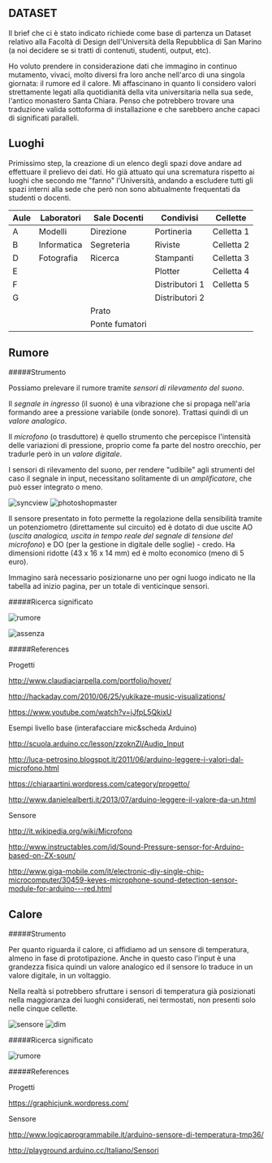 ## DATASET

Il brief che ci è stato indicato richiede come base di partenza un Dataset relativo alla Facoltà di Design dell'Università della Repubblica di San Marino (a noi decidere se si tratti di contenuti, studenti, output, etc).

Ho voluto prendere in considerazione dati che immagino in continuo mutamento, vivaci, molto diversi fra loro anche nell'arco di una singola giornata: il rumore ed il calore. Mi affascinano in quanto li considero valori strettamente legati alla quotidianità della vita universitaria nella sua sede, l'antico monastero Santa Chiara. Penso che potrebbero trovare una traduzione valida sottoforma di installazione e che sarebbero anche capaci di significati paralleli.

## Luoghi

Primissimo step, la creazione di un elenco degli spazi dove andare ad effettuare il prelievo dei dati. Ho già attuato qui una scrematura rispetto ai luoghi che secondo me "fanno" l'Università, andando a escludere tutti gli spazi interni alla sede che però non sono abitualmente frequentati da studenti o docenti.

Aule | Laboratori | Sale Docenti | Condivisi | Cellette
---------- | ----------- | ----------- | ----------- | -----------
A | Modelli | Direzione | Portineria | Celletta 1 
B | Informatica | Segreteria | Riviste | Celletta 2
D | Fotografia | Ricerca | Stampanti | Celletta 3
E |    |   | Plotter | Celletta 4
F |   |   | Distributori 1 | Celletta 5
G |   |   | Distributori 2 |  
  |   |   | Prato |  
  |   |   | Ponte fumatori | 

## Rumore

#####Strumento

Possiamo prelevare il rumore tramite _sensori di rilevamento del suono_. 

Il _segnale in ingresso_ (il suono) è una vibrazione che si propaga nell'aria formando aree a pressione variabile (onde sonore). Trattasi quindi di un _valore analogico_. 

Il _microfono_ (o trasduttore) è quello strumento che percepisce l'intensità delle variazioni di pressione, proprio come fa parte del nostro orecchio, per tradurle però in un _valore digitale_. 

I sensori di rilevamento del suono, per rendere "udibile" agli strumenti del caso il segnale in input, necessitano solitamente di un _amplificatore_, che può esser integrato o meno.

![syncview](http://i.imgur.com/OIBm5vt.jpg?1)
![photoshopmaster](http://i.imgur.com/GuZEYaE.jpg?1)

Il sensore presentato in foto permette la regolazione della sensibilità tramite un potenziometro (direttamente sul circuito) ed è dotato di due uscite AO (_uscita analogica, uscita in tempo reale del segnale di tensione del microfono_) e DO (per la gestione in digitale delle soglie) - credo. Ha dimensioni ridotte (43 x 16 x 14 mm) ed è molto economico (meno di 5 euro).

Immagino sarà necessario posizionarne uno per ogni luogo indicato  ne lla tabella ad inizio pagina, per un totale di venticinque sensori.

#####Ricerca significato

![rumore](http://i.imgur.com/eeZg84x.jpg?1)

![assenza](http://i.imgur.com/NsYxpl4.jpg?1)

#####References

Progetti

http://www.claudiaciarpella.com/portfolio/hover/

http://hackaday.com/2010/06/25/yukikaze-music-visualizations/

https://www.youtube.com/watch?v=jJfpL5QkixU

Esempi livello base (interafacciare mic&scheda Arduino)

http://scuola.arduino.cc/lesson/zzoknZl/Audio_Input

http://luca-petrosino.blogspot.it/2011/06/arduino-leggere-i-valori-dal-microfono.html

https://chiaraartini.wordpress.com/category/progetto/

http://www.danielealberti.it/2013/07/arduino-leggere-il-valore-da-un.html

Sensore

http://it.wikipedia.org/wiki/Microfono

http://www.instructables.com/id/Sound-Pressure-sensor-for-Arduino-based-on-ZX-soun/

http://www.giga-mobile.com/it/electronic-diy-single-chip-microcomputer/30459-keyes-microphone-sound-detection-sensor-module-for-arduino---red.html

## Calore

#####Strumento

Per quanto riguarda il calore, ci affidiamo ad un sensore di temperatura, almeno in fase di prototipazione. Anche in questo caso l'input è una grandezza fisica quindi un valore analogico ed il sensore lo traduce in un valore digitale, in un voltaggio.

Nella realtà si potrebbero sfruttare i sensori di temperatura già posizionati nella maggioranza dei luoghi considerati, nei termostati, non presenti solo nelle cinque cellette.

![sensore](http://i.imgur.com/HCHSxiS.jpg?2)
![dim](http://i.imgur.com/lKuoGow.jpg?2)

#####Ricerca significato

![rumore](http://i.imgur.com/LAzNbUd.jpg?1)

#####References

Progetti

https://graphicjunk.wordpress.com/

Sensore

http://www.logicaprogrammabile.it/arduino-sensore-di-temperatura-tmp36/

http://playground.arduino.cc/Italiano/Sensori
